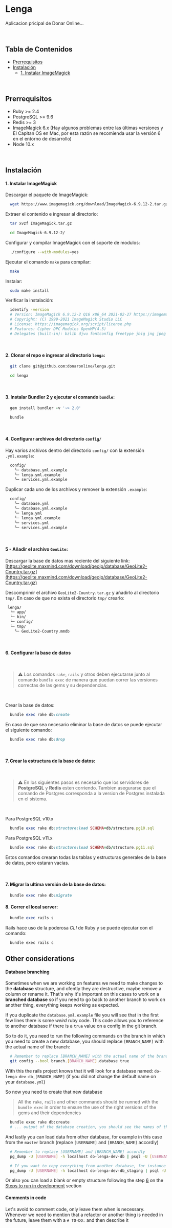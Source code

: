 # Lenga

Aplicacion pricipal de Donar Online...

&nbsp;

## Tabla de Contenidos

- [Prerrequisitos](#prerrequisitos)
- [Instalación](#instalación)
  - [1. Instalar ImageMagick](#1-instalar-imagemagick)

&nbsp;

## Prerrequisitos

- Ruby >= 2.4
- PostgreSQL >= 9.6
- Redis >= 3
- ImageMagick 6.x (Hay algunos problemas entre las últimas versiones y El Capitan OS en Mac, por esta razón se recomienda usar la versión 6 en el entorno de desarrollo)
- Node 10.x

&nbsp;

## Instalación

#### 1. Instalar ImageMagick

Descargar el paquete de ImageMagick:

```bash
  wget https://www.imagemagick.org/download/ImageMagick-6.9.12-2.tar.gz
```

Extraer el contenido e ingresar al directorio:

```bash
  tar xvzf ImageMagick.tar.gz
```

```bash
  cd ImageMagick-6.9.12-2/
```

Configurar y compilar ImageMagick con el soporte de modulos:

```bash
  ./configure --with-modules=yes
```

Ejecutar el comando `make` para compilar:

```bash
  make
```

Instalar:

```bash
  sudo make install
```

Verificar la instalación:

```bash
  identify -version
  # Version: ImageMagick 6.9.12-2 Q16 x86_64 2021-02-27 https://imagemagick.org
  # Copyright: (C) 1999-2021 ImageMagick Studio LLC
  # License: https://imagemagick.org/script/license.php
  # Features: Cipher DPC Modules OpenMP(4.5)
  # Delegates (built-in): bzlib djvu fontconfig freetype jbig jng jpeg lcms lqr ltdl lzma openexr png tiff wmf x xml zlib
```

&nbsp;

#### 2. Clonar el repo e ingresar al directorio `lenga`:

```bash
  git clone git@github.com:donaronline/lenga.git
```

```bash
  cd lenga
```

&nbsp;

#### 3. Instalar Bundler 2 y ejecutar el comando `bundle`:

```ruby
  gem install bundler -v '~> 2.0'
```

```ruby
  bundle
```

&nbsp;

#### 4. Configurar archivos del directorio `config/`

Hay varios archivos dentro del directorio `config/` con la extensión `.yml.example`:

```bash
  config/
    ╰─ database.yml.example
    ╰─ lenga.yml.example
    ╰─ services.yml.example
```

Duplicar cada uno de los archivos y remover la extensión `.example`:

```bash
  config/
    ╰─ database.yml
    ╰─ database.yml.example
    ╰─ lenga.yml
    ╰─ lenga.yml.example
    ╰─ services.yml
    ╰─ services.yml.example
```

&nbsp;

#### 5 - Añadir el archivo `GeoLite`:

Descargar la base de datos mas reciente del siguiente link: [https://geolite.maxmind.com/download/geoip/database/GeoLite2-Country.tar.gz](https://geolite.maxmind.com/download/geoip/database/GeoLite2-Country.tar.gz)

Descomprimir el archivo `GeoLite2-Country.tar.gz` y añadirlo al directorio `tmp/`.
En caso de que no exista el directorio `tmp/` crearlo:

```bash
 lenga/
  ╰─ app/
  ╰─ bin/
  ╰─ config/
  ╰─ tmp/
    ╰─ GeoLite2-Country.mmdb
```

&nbsp;

#### 6. Configurar la base de datos

&nbsp;

> :warning: Los comandos `rake`, `rails` y otros deben ejecutarse junto al comando `bundle exec` de manera que puedan correr las versiones correctas de las gems y su dependencias.

&nbsp;

Crear la base de datos:

```ruby
  bundle exec rake db:create
```

En caso de que sea necesario eliminar la base de datos se puede ejecutar el siguiente comando:

```ruby
  bundle exec rake db:drop
```

&nbsp;

#### 7. Crear la estructura de la base de datos:

&nbsp;

> :warning:
> En los siguientes pasos es necesario que los servidores de **PostgreSQL** y **Redis** esten corriendo. Tambien asegurarse que el comando de Postgres corresponda a la version de Postgres instalada en el sistema.

&nbsp;

Para PostgreSQL v10.x

```ruby
  bundle exec rake db:structure:load SCHEMA=db/structure.pg10.sql
```

Para PostgreSQL v11.x

```ruby
  bundle exec rake db:structure:load SCHEMA=db/structure.pg11.sql
```

Estos comandos crearan todas las tablas y estructuras generales de la base de datos, pero estaran vacias.

&nbsp;

#### 7. Migrar la ultima versión de la base de datos:

```ruby
  bundle exec rake db:migrate
```

#### 8. Correr el local server:

```ruby
  bundle exec rails s
```

Rails hace uso de la poderosa _CLI_ de Ruby y se puede ejecutar con el comando:

```bash
  bundle exec rails c
```

## Other considerations

#### Database branching

Sometimes when we are working on features we need to make changes to the **database** structure, and ofently they are destructive, maybe remove a column or rename it. That's why it's important on this cases to work on a **branched database** so if you need to go back to another branch to work on another thing, everything keeps working as expected.

If you duplicate the `database.yml.example` file you will see that in the first few lines there is some _weird_ ruby code. This code allows you to reference to another database if there is a `true` value on a config in the git branch.

So to do it, you need to run the following commands on the branch in which you need to create a new database, you should replace `[BRANCH_NAME]` with the actual name of the branch:

```bash
  # Remember to replace [BRANCH_NAME] with the actual name of the branch
  git config --bool branch.[BRANCH_NAME].database true
```

With this the rails project knows that it will look for a database named: `do-lenga-dev-db_[BRANCH_NAME]` (if you did not change the default name on your `database.yml`)

So now you need to create that new database

> All the `rake`, `rails` and other commands should be runned with the `bundle exec` in order to ensure the use of the right versions of the gems and their dependencies

```bash
  bundle exec rake db:create
  # ... output of the database creation, you should see the names of the new database in here
```

And lastly you can load data from other database, for example in this case from the `master` branch (replace `[USERNAME]` and `[BRANCH_NAME]` accordly)

```bash
  # Remember to replace [USERNAME] and [BRANCH_NAME] accordly
  pg_dump -U [USERNAME] -h localhost do-lenga-dev-db | psql -U [USERNAME] -d do-lenga-dev-db_[BRANCH_NAME]

  # If you want to copy everything from another database, for instance from the branch staging, then you should run:
  pg_dump -U [USERNAME] -h localhost do-lenga-dev-db_staging | psql -U [USERNAME] -d do-lenga-dev-db_[BRANCH_NAME]
```

Or also you can load a blank or empty structure following the step [6](#6---create-the-database-structure-be-sure-to-run-the-right-one-for-your-postgresql-version) on the [Steps to run in development](#steps-to-run-in-development) section

#### Comments in code

Let's avoid to comment code, only leave them when is necessary.
Whenever we need to mention that a refactor or another thing is needed in the future,
leave them with a `# TO-DO:` and then describe it
